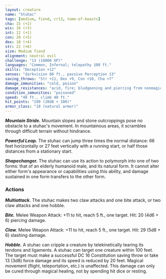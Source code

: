 ```yaml
---
layout: creature
name: "Stuhac"
tags: [medium, fiend, cr13, tome-of-beasts]
cha: 15 (+2)
wis: 16 (+3)
int: 12 (+1)
con: 20 (+5)
dex: 18 (+4)
str: 22 (+6)
size: Medium fiend
alignment: neutral evil
challenge: "13 (10000 XP)"
languages: "Common, Infernal; telepathy 100 ft."
skills: "Deception +12"
senses: "darkvision 60 ft., passive Perception 13"
saving_throws: "Str +11, Dex +9, Con +10, Cha +7"
damage_immunities: "cold, poison"
damage_resistances: "acid, fire; bludgeoning and piercing from nonmagical weapons"
condition_immunities: "poisoned"
speed: "40 ft., climb 40 ft."
hit_points: "190 (20d8 + 100)"
armor_class: "18 (natural armor)"
---
```


***Mountain Stride.*** Mountain slopes and stone outcroppings pose no obstacle to a stuhac's movement. In mountainous areas, it scrambles through difficult terrain without hindrance.

***Powerful Leap.*** The stuhac can jump three times the normal distance: 66 feet horizontally or 27 feet vertically with a running start, or half those distances from a stationary start.

***Shapechanger.*** The stuhac can use its action to polymorph into one of two forms: that of an elderly humanoid male, and its natural form. It cannot alter either form's appearance or capabilities using this ability, and damage sustained in one form transfers to the other form.

### Actions

***Multiattack.*** The stuhac makes two claw attacks and one bite attack, or two claw attacks and one hobble.

***Bite.*** Melee Weapon Attack: +11 to hit, reach 5 ft., one target. Hit: 20 (4d6 + 6) piercing damage.

***Claw.*** Melee Weapon Attack: +11 to hit, reach 5 ft., one target. Hit: 29 (5d8 + 6) slashing damage.

***Hobble.*** A stuhac can cripple a creature by telekinetically tearing its tendons and ligaments. A stuhac can target one creature within 100 feet. The target must make a successful DC 16 Constitution saving throw or take 13 (3d8) force damage and its speed is reduced by 20 feet. Magical movement (flight, teleportation, etc.) is unaffected. This damage can only be cured through magical healing, not by spending hit dice or resting.

